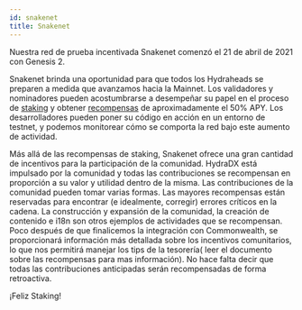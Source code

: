 ```yaml
---
id: snakenet
title: Snakenet
---
```

Nuestra red de prueba incentivada Snakenet comenzó el 21 de abril de 2021 con Genesis 2.

Snakenet brinda una oportunidad para que todos los Hydraheads se preparen a medida que avanzamos hacia la Mainnet. Los validadores y nominadores pueden acostumbrarse a desempeñar su papel en el proceso de [staking](/staking) y obtener [recompensas](/staking_rewards) de aproximadamente el 50% APY. Los desarrolladores pueden poner su código en acción en un entorno de testnet, y podemos monitorear cómo se comporta la red bajo este aumento de actividad.

Más allá de las recompensas de staking, Snakenet ofrece una gran cantidad de incentivos para la participación de la comunidad. HydraDX está impulsado por la comunidad y todas las contribuciones se recompensan en proporción a su valor y utilidad dentro de la misma. Las contribuciones de la comunidad pueden tomar varias formas. Las mayores recompensas están reservadas para encontrar (e idealmente, corregir) errores críticos en la cadena. La construcción y expansión de la comunidad, la creación de contenido e i18n son otros ejemplos de actividades que se recompensan. Poco después de que finalicemos la integración con Commonwealth, se proporcionará información más detallada sobre los incentivos comunitarios, lo que nos permitirá manejar los tips de la tesorería( leer el documento sobre las recompensas para mas información). No hace falta decir que todas las contribuciones anticipadas serán recompensadas de forma retroactiva.

¡Feliz Staking!